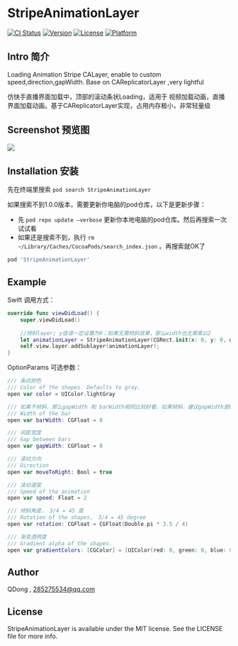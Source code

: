 # StripeAnimationLayer

[![CI Status](https://img.shields.io/travis/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/StripeAnimationLayer.svg?style=flat)](https://travis-ci.org/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/StripeAnimationLayer)
[![Version](https://img.shields.io/cocoapods/v/StripeAnimationLayer.svg?style=flat)](https://cocoapods.org/pods/StripeAnimationLayer)
[![License](https://img.shields.io/cocoapods/l/StripeAnimationLayer.svg?style=flat)](https://cocoapods.org/pods/StripeAnimationLayer)
[![Platform](https://img.shields.io/cocoapods/p/StripeAnimationLayer.svg?style=flat)](https://cocoapods.org/pods/StripeAnimationLayer)

## Intro 简介

Loading Animation Stripe CALayer, enable to custom speed,direction,gapWidth. Base on CAReplicatorLayer ,very lightful

仿快手直播界面加载中，顶部的滚动条状Loading，适用于 视频加载动画，直播界面加载动画。基于CAReplicatorLayer实现，占用内存极小，非常轻量级

## Screenshot 预览图

![](http://qiniu.itopic.com.cn/stripe1.gif)

## Installation 安装

先在终端里搜索 `pod search StripeAnimationLayer` 

如果搜索不到1.0.0版本，需要更新你电脑的pod仓库，以下是更新步骤：
- 先 `pod repo update —verbose`  更新你本地电脑的pod仓库。然后再搜索一次试试看
- 如果还是搜索不到，执行 `rm ~/Library/Caches/CocoaPods/search_index.json` 。再搜索就OK了

```ruby
pod 'StripeAnimationLayer'
```

## Example

Swift 调用方式：
```Swift
override func viewDidLoad() {
    super.viewDidLoad()
    
    //倾斜layer; y值请一定设置为0；如果无需倾斜效果，那么width也无需乘以2
    let animationLayer = StripeAnimationLayer(CGRect.init(x: 0, y: 0, width: self.view.frame.size.width * 2, height: self.view.bounds.height / 3), options: StripeLayerOptions())
    self.view.layer.addSublayer(animationLayer);
}
```

OptionParams 可选参数：
```Swift
/// 条纹颜色
/// Color of the shapes. Defaults to gray.
open var color = UIColor.lightGray

/// 如果不倾斜，那么gapWidth 和 barWidth相同比较好看，如果倾斜，建议gapWidth是barWidth的两倍左右
/// Width of the bar
open var barWidth: CGFloat = 8

/// 间距宽度
/// Gap between bars
open var gapWidth: CGFloat = 8

/// 滚动方向
/// Direction
open var moveToRight: Bool = true

/// 滚动速度
/// Speed of the animation
open var speed: Float = 2

/// 倾斜角度， 3/4 = 45 度
/// Rotation of the shapes， 3/4 = 45 degree
open var rotation: CGFloat = CGFloat(Double.pi * 3.5 / 4)

/// 渐变透明度
/// Gradient alpha of the shapes.
open var gradientColors: [CGColor] = [UIColor(red: 0, green: 0, blue: 0, alpha: 0.3).cgColor, UIColor(red: 0, green: 0, blue: 0, alpha: 0).cgColor]
```

## Author

QDong , 285275534@qq.com

## License

StripeAnimationLayer is available under the MIT license. See the LICENSE file for more info.
